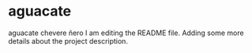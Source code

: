 # aguacate
aguacate chevere ñero
I am editing the README file. Adding some more details about the project description.

